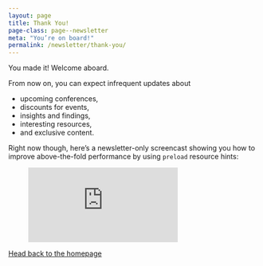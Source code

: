 ```yaml
---
layout: page
title: Thank You!
page-class: page--newsletter
meta: "You’re on board!"
permalink: /newsletter/thank-you/
---
```


You made it! Welcome aboard.

From now on, you can expect infrequent updates about

* upcoming conferences,
* discounts for events,
* insights and findings,
* interesting resources,
* and exclusive content.

Right now though, here’s a newsletter-only screencast showing you how to
improve above-the-fold performance by using `preload` resource hints:

<figure class="c-video">
  <iframe class="c-video__media" src="https://www.youtube.com/embed/sKlA7U5ZKVs" frameborder="0" allowfullscreen></iframe>
</figure>

[Head back to the homepage](/)
